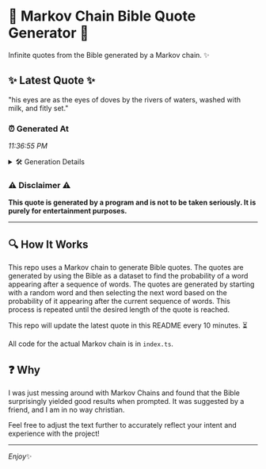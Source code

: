 # 📖 Markov Chain Bible Quote Generator 📖

Infinite quotes from the Bible generated by a Markov chain. ✨

## ✨ Latest Quote ✨
"his eyes are as the eyes of doves by the rivers of waters, washed with milk, and fitly set."

### ⏰ Generated At
*11:36:55 PM*

<details>
    <summary>🛠️ Generation Details</summary>
    <p>
        <strong>🌱 Seed:</strong> his<br>
        <strong>🔄 Iterations:</strong> 18<br>
        <strong>📜 Context History:</strong><br>[ his ]: eyes<br>[ his, eyes ]: are<br>[ his, eyes, are ]: as<br>[ his, eyes, are, as ]: the<br>[ his, eyes, are, as, the ]: eyes<br>[ his, eyes, are, as, the, eyes ]: of<br>[ eyes, are, as, the, eyes, of ]: doves<br>[ are, as, the, eyes, of, doves ]: by<br>[ as, the, eyes, of, doves, by ]: the<br>[ the, eyes, of, doves, by, the ]: rivers<br>[ eyes, of, doves, by, the, rivers ]: of<br>[ of, doves, by, the, rivers, of ]: waters,<br>[ doves, by, the, rivers, of, waters, ]: washed<br>[ by, the, rivers, of, waters,, washed ]: with<br>[ the, rivers, of, waters,, washed, with ]: milk,<br>[ rivers, of, waters,, washed, with, milk, ]: and<br>[ of, waters,, washed, with, milk,, and ]: fitly<br>[ waters,, washed, with, milk,, and, fitly ]: set.<br>
    </p>
</details>

### ⚠️ Disclaimer ⚠️
**This quote is generated by a program and is not to be taken seriously. It is purely for entertainment purposes.**

---

## 🔍 How It Works

This repo uses a Markov chain to generate Bible quotes. The quotes are generated by using the Bible as a dataset to find the probability of a word appearing after a sequence of words. The quotes are generated by starting with a random word and then selecting the next word based on the probability of it appearing after the current sequence of words. This process is repeated until the desired length of the quote is reached.

This repo will update the latest quote in this README every 10 minutes. ⏳

All code for the actual Markov chain is in `index.ts`.

## ❓ Why

I was just messing around with Markov Chains and found that the Bible surprisingly yielded good results when prompted. 
It was suggested by a friend, and I am in no way christian.

Feel free to adjust the text further to accurately reflect your intent and experience with the project!

---

*Enjoy*✨
